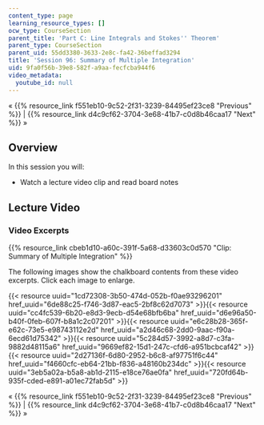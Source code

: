 ```yaml
---
content_type: page
learning_resource_types: []
ocw_type: CourseSection
parent_title: 'Part C: Line Integrals and Stokes'' Theorem'
parent_type: CourseSection
parent_uid: 55dd3380-3633-2e8c-fa42-36beffad3294
title: 'Session 96: Summary of Multiple Integration'
uid: 9fa0f56b-39e8-582f-a9aa-fecfcba944f6
video_metadata:
  youtube_id: null
---
```


« {{% resource_link f551eb10-9c52-2f31-3239-84495ef23ce8 "Previous" %}} | {{% resource_link d4c9cf62-3704-3e68-41b7-c0d8b46caa17 "Next" %}} »

Overview
--------

In this session you will:

*   Watch a lecture video clip and read board notes

Lecture Video
-------------

### Video Excerpts

{{% resource_link cbeb1d10-a60c-391f-5a68-d33603c0d570 "Clip: Summary of Multiple Integration" %}}

The following images show the chalkboard contents from these video excerpts. Click each image to enlarge.

{{< resource uuid="1cd72308-3b50-474d-052b-f0ae93296201" href_uuid="6de88c25-f746-3d87-eac5-2bf8c62d7073" >}}{{< resource uuid="cc4fc539-6b20-e8d3-9ecb-d54e68bfb6ba" href_uuid="d6e96a50-b40f-0feb-607f-b8a1c2c07201" >}}{{< resource uuid="e6c28b28-365f-e62c-73e5-e98743112e2d" href_uuid="a2d46c68-2dd0-9aac-f90a-6ecd61d75342" >}}{{< resource uuid="5c284d57-3992-a8d7-c3fa-9882d48115a6" href_uuid="9669ef82-15d1-247c-cfd6-a951bcbcaf42" >}}  
{{< resource uuid="2d27136f-6d80-2952-b6c8-af97751f6c44" href_uuid="f4660cfc-eb64-21bb-f836-a48160b234dc" >}}{{< resource uuid="3eb5a02a-b5a8-ab1d-2115-e18ce76ae0fa" href_uuid="720fd64b-935f-cded-e891-a01ec72fab5d" >}}

« {{% resource_link f551eb10-9c52-2f31-3239-84495ef23ce8 "Previous" %}} | {{% resource_link d4c9cf62-3704-3e68-41b7-c0d8b46caa17 "Next" %}} »